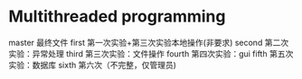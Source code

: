 # Multithreaded programming
master 最终文件
first 第一次实验+第三次实验本地操作(非要求)
second 第二次实验：异常处理
third 第三次实验：文件操作
fourth 第四次实验：gui
fifth 第五次实验：数据库
sixth 第六次（不完整，仅管理员)
